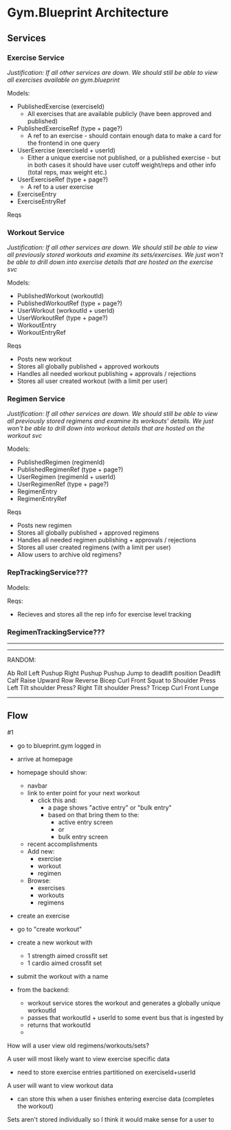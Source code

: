 # Gym.Blueprint Architecture

## Services

### Exercise Service

_Justification: If all other services are down. We should still be able to view all exercises available on gym.blueprint_

Models:

- PublishedExercise (exerciseId)
  - All exercises that are available publicly (have been approved and published)
- PublishedExerciseRef (type + page?)
  - A ref to an exercise - should contain enough data to make a card for the frontend in one query
- UserExercise (exerciseId + userId)
  - Either a unique exercise not published, or a published exercise - but in both cases it should have user cutoff weight/reps and other info (total reps, max weight etc.)
- UserExerciseRef (type + page?)
  - A ref to a user exercise
- ExerciseEntry
- ExerciseEntryRef

Reqs

### Workout Service

_Justification: If all other services are down. We should still be able to view all previously stored workouts and examine its sets/exercises. We just won't be able to drill down into exercise details that are hosted on the exercise svc_

Models:

- PublishedWorkout (workoutId)
- PublishedWorkoutRef (type + page?)
- UserWorkout (workoutId + userId)
- UserWorkoutRef (type + page?)
- WorkoutEntry
- WorkoutEntryRef

Reqs

- Posts new workout
- Stores all globally published + approved workouts
- Handles all needed workout publishing + approvals / rejections
- Stores all user created workout (with a limit per user)

### Regimen Service

_Justification: If all other services are down. We should still be able to view all previously stored regimens and examine its workouts' details. We just won't be able to drill down into workout details that are hosted on the workout svc_

Models:

- PublishedRegimen (regimenId)
- PublishedRegimenRef (type + page?)
- UserRegimen (regimenId + userId)
- UserRegimenRef (type + page?)
- RegimenEntry
- RegimenEntryRef

Reqs

- Posts new regimen
- Stores all globally published + approved regimens
- Handles all needed regimen publishing + approvals / rejections
- Stores all user created regimens (with a limit per user)
- Allow users to archive old regimens?

### RepTrackingService???

Models:

Reqs:

- Recieves and stores all the rep info for exercise level tracking

### RegimenTrackingService???

---

---

RANDOM:

Ab Roll
Left Pushup
Right Pushup
Pushup
Jump to deadlift position
Deadlift
Calf Raise
Upward Row
Reverse Bicep Curl
Front Squat to Shoulder Press
Left Tilt shoulder Press?
Right Tilt shoulder Press?
Tricep Curl
Front Lunge

---

## Flow

#1

- go to blueprint.gym logged in
- arrive at homepage
- homepage should show:

  - navbar
  - link to enter point for your next workout
    - click this and:
      - a page shows "active entry" or "bulk entry"
      - based on that bring them to the:
        - active entry screen
        - or
        - bulk entry screen
  - recent accomplishments
  - Add new:
    - exercise
    - workout
    - regimen
  - Browse:
    - exercises
    - workouts
    - regimens

- create an exercise
- go to "create workout"
- create a new workout with
  - 1 strength aimed crossfit set
  - 1 cardio aimed crossfit set
- submit the workout with a name
- from the backend:
  - workout service stores the workout and generates a globally unique workoutId
  - passes that workoutId + userId to some event bus that is ingested by
  - returns that workoutId
  -

How will a user view old regimens/workouts/sets?

A user will most likely want to view exercise specific data

- need to store exercise entries partitioned on exerciseId+userId

A user will want to view workout data

- can store this when a user finishes entering exercise data (completes the workout)

Sets aren't stored individually so I think it would make sense for a user to
